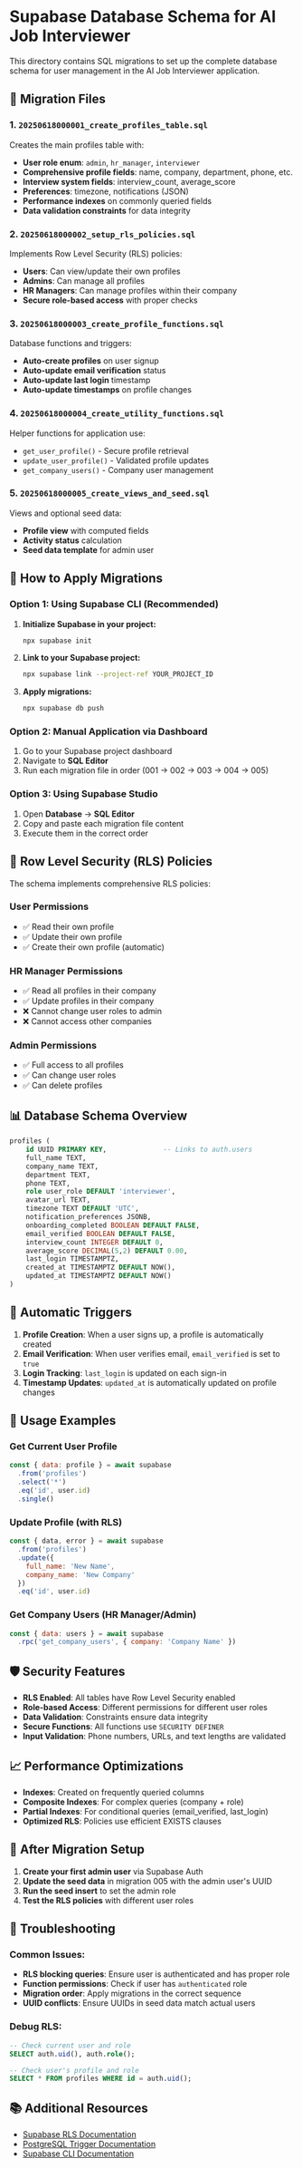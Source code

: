 # Supabase Database Schema for AI Job Interviewer

This directory contains SQL migrations to set up the complete database schema for user management in the AI Job Interviewer application.

## 📁 Migration Files

### 1. `20250618000001_create_profiles_table.sql`
Creates the main profiles table with:
- **User role enum**: `admin`, `hr_manager`, `interviewer`
- **Comprehensive profile fields**: name, company, department, phone, etc.
- **Interview system fields**: interview_count, average_score
- **Preferences**: timezone, notifications (JSON)
- **Performance indexes** on commonly queried fields
- **Data validation constraints** for data integrity

### 2. `20250618000002_setup_rls_policies.sql`
Implements Row Level Security (RLS) policies:
- **Users**: Can view/update their own profiles
- **Admins**: Can manage all profiles
- **HR Managers**: Can manage profiles within their company
- **Secure role-based access** with proper checks

### 3. `20250618000003_create_profile_functions.sql`
Database functions and triggers:
- **Auto-create profiles** on user signup
- **Auto-update email verification** status
- **Auto-update last login** timestamp
- **Auto-update timestamps** on profile changes

### 4. `20250618000004_create_utility_functions.sql`
Helper functions for application use:
- `get_user_profile()` - Secure profile retrieval
- `update_user_profile()` - Validated profile updates
- `get_company_users()` - Company user management

### 5. `20250618000005_create_views_and_seed.sql`
Views and optional seed data:
- **Profile view** with computed fields
- **Activity status** calculation
- **Seed data template** for admin user

## 🚀 How to Apply Migrations

### Option 1: Using Supabase CLI (Recommended)

1. **Initialize Supabase in your project:**
   ```bash
   npx supabase init
   ```

2. **Link to your Supabase project:**
   ```bash
   npx supabase link --project-ref YOUR_PROJECT_ID
   ```

3. **Apply migrations:**
   ```bash
   npx supabase db push
   ```

### Option 2: Manual Application via Dashboard

1. Go to your Supabase project dashboard
2. Navigate to **SQL Editor**
3. Run each migration file in order (001 → 002 → 003 → 004 → 005)

### Option 3: Using Supabase Studio

1. Open **Database** → **SQL Editor**
2. Copy and paste each migration file content
3. Execute them in the correct order

## 🔐 Row Level Security (RLS) Policies

The schema implements comprehensive RLS policies:

### User Permissions
- ✅ Read their own profile
- ✅ Update their own profile
- ✅ Create their own profile (automatic)

### HR Manager Permissions
- ✅ Read all profiles in their company
- ✅ Update profiles in their company
- ❌ Cannot change user roles to admin
- ❌ Cannot access other companies

### Admin Permissions
- ✅ Full access to all profiles
- ✅ Can change user roles
- ✅ Can delete profiles

## 📊 Database Schema Overview

```sql
profiles (
    id UUID PRIMARY KEY,              -- Links to auth.users
    full_name TEXT,
    company_name TEXT,
    department TEXT,
    phone TEXT,
    role user_role DEFAULT 'interviewer',
    avatar_url TEXT,
    timezone TEXT DEFAULT 'UTC',
    notification_preferences JSONB,
    onboarding_completed BOOLEAN DEFAULT FALSE,
    email_verified BOOLEAN DEFAULT FALSE,
    interview_count INTEGER DEFAULT 0,
    average_score DECIMAL(5,2) DEFAULT 0.00,
    last_login TIMESTAMPTZ,
    created_at TIMESTAMPTZ DEFAULT NOW(),
    updated_at TIMESTAMPTZ DEFAULT NOW()
)
```

## 🔧 Automatic Triggers

1. **Profile Creation**: When a user signs up, a profile is automatically created
2. **Email Verification**: When user verifies email, `email_verified` is set to `true`
3. **Login Tracking**: `last_login` is updated on each sign-in
4. **Timestamp Updates**: `updated_at` is automatically updated on profile changes

## 🎯 Usage Examples

### Get Current User Profile
```javascript
const { data: profile } = await supabase
  .from('profiles')
  .select('*')
  .eq('id', user.id)
  .single()
```

### Update Profile (with RLS)
```javascript
const { data, error } = await supabase
  .from('profiles')
  .update({ 
    full_name: 'New Name',
    company_name: 'New Company' 
  })
  .eq('id', user.id)
```

### Get Company Users (HR Manager/Admin)
```javascript
const { data: users } = await supabase
  .rpc('get_company_users', { company: 'Company Name' })
```

## 🛡️ Security Features

- **RLS Enabled**: All tables have Row Level Security enabled
- **Role-based Access**: Different permissions for different user roles
- **Data Validation**: Constraints ensure data integrity
- **Secure Functions**: All functions use `SECURITY DEFINER`
- **Input Validation**: Phone numbers, URLs, and text lengths are validated

## 📈 Performance Optimizations

- **Indexes**: Created on frequently queried columns
- **Composite Indexes**: For complex queries (company + role)
- **Partial Indexes**: For conditional queries (email_verified, last_login)
- **Optimized RLS**: Policies use efficient EXISTS clauses

## 🔄 After Migration Setup

1. **Create your first admin user** via Supabase Auth
2. **Update the seed data** in migration 005 with the admin user's UUID
3. **Run the seed insert** to set the admin role
4. **Test the RLS policies** with different user roles

## 🐛 Troubleshooting

### Common Issues:
- **RLS blocking queries**: Ensure user is authenticated and has proper role
- **Function permissions**: Check if user has `authenticated` role
- **Migration order**: Apply migrations in the correct sequence
- **UUID conflicts**: Ensure UUIDs in seed data match actual users

### Debug RLS:
```sql
-- Check current user and role
SELECT auth.uid(), auth.role();

-- Check user's profile and role
SELECT * FROM profiles WHERE id = auth.uid();
```

## 📚 Additional Resources

- [Supabase RLS Documentation](https://supabase.com/docs/guides/auth/row-level-security)
- [PostgreSQL Trigger Documentation](https://www.postgresql.org/docs/current/sql-createtrigger.html)
- [Supabase CLI Documentation](https://supabase.com/docs/reference/cli)
